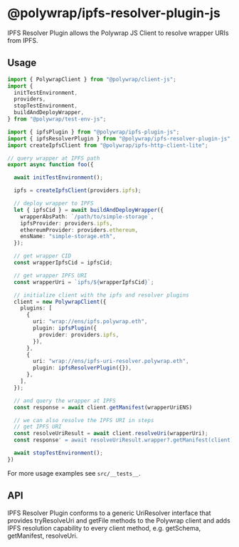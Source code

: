 # @polywrap/ipfs-resolver-plugin-js

IPFS Resolver Plugin allows the Polywrap JS Client to resolve wrapper URIs from IPFS.

## Usage

``` typescript
import { PolywrapClient } from "@polywrap/client-js";
import {
  initTestEnvironment,
  providers,
  stopTestEnvironment,
  buildAndDeployWrapper,
} from "@polywrap/test-env-js";

import { ipfsPlugin } from "@polywrap/ipfs-plugin-js";
import { ipfsResolverPlugin } from "@polywrap/ipfs-resolver-plugin-js";
import createIpfsClient from "@polywrap/ipfs-http-client-lite";

// query wrapper at IPFS path
export async function foo({

  await initTestEnvironment();

  ipfs = createIpfsClient(providers.ipfs);

  // deploy wrapper to IPFS
  let { ipfsCid } = await buildAndDeployWrapper({
    wrapperAbsPath: `/path/to/simple-storage`,
    ipfsProvider: providers.ipfs,
    ethereumProvider: providers.ethereum,
    ensName: "simple-storage.eth",
  });

  // get wrapper CID
  const wrapperIpfsCid = ipfsCid;

  // get wrapper IPFS URI
  const wrapperUri = `ipfs/${wrapperIpfsCid}`;

  // initialize client with the ipfs and resolver plugins
  client = new PolywrapClient({
    plugins: [
      {
        uri: "wrap://ens/ipfs.polywrap.eth",
        plugin: ipfsPlugin({
          provider: providers.ipfs,
        }),
      },
      {
        uri: "wrap://ens/ipfs-uri-resolver.polywrap.eth",
        plugin: ipfsResolverPlugin({}),
      },
    ],
  });

  // and query the wrapper at IPFS
  const response = await client.getManifest(wrapperUriENS)

  // we can also resolve the IPFS URI in steps
  // get IPFS URI
  const resolveUriResult = await client.resolveUri(wrapperUri);
  const response' = await resolveUriResult.wrapper?.getManifest(client);

  await stopTestEnvironment();
})
```
For more usage examples see `src/__tests__`.

## API

IPFS Resolver Plugin conforms to a generic UriResolver interface that provides tryResolveUri and getFile methods to the Polywrap client and adds IPFS resolution capability to every client method, e.g. getSchema, getManifest, resolveUri.
